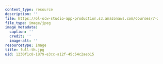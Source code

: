 ```yaml
---
content_type: resource
description: ''
file: https://ol-ocw-studio-app-production.s3.amazonaws.com/courses/7-341-the-microbiome-and-drug-delivery-cross-species-communication-in-health-and-disease-spring-2018/1230f1c81879e3cca12f45c54c2aeb15_full-th.jpg
file_type: image/jpeg
image_metadata:
  caption: ''
  credit: ''
  image-alt: ''
resourcetype: Image
title: full-th.jpg
uid: 1230f1c8-1879-e3cc-a12f-45c54c2aeb15
---
```

